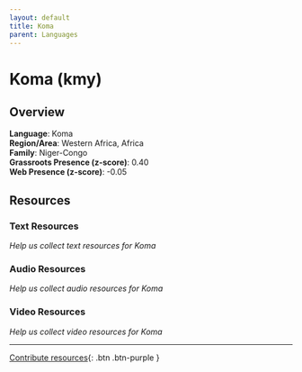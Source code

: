 ```yaml
---
layout: default
title: Koma
parent: Languages
---
```


# Koma (kmy)

## Overview

**Language**: Koma  
**Region/Area**: Western Africa, Africa  
**Family**: Niger-Congo  
**Grassroots Presence (z-score)**: 0.40  
**Web Presence (z-score)**: -0.05  

## Resources

### Text Resources
*Help us collect text resources for Koma*

### Audio Resources
*Help us collect audio resources for Koma*

### Video Resources
*Help us collect video resources for Koma*

---

[Contribute resources](https://forms.office.com/e/1SfLJx3u1r){: .btn .btn-purple }
